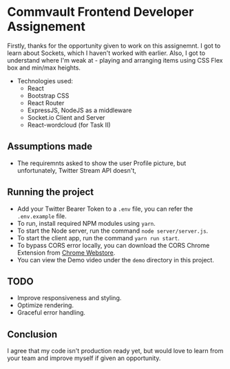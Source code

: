 # Commvault Frontend Developer Assignement

Firstly, thanks for the opportunity given to work on this assignemnt. I got to learn about Sockets, which I haven't worked with earlier. Also, I got to understand where I'm weak at - playing and arranging items using CSS Flex box and min/max heights.

-   Technologies used:
    -   React
    -   Bootstrap CSS
    -   React Router
    -   ExpressJS, NodeJS as a middleware
    -   Socket.io Client and Server
    -   React-wordcloud (for Task II)

## Assumptions made

-   The requiremnts asked to show the user Profile picture, but unfortunately, Twitter Stream API doesn't,

## Running the project

-   Add your Twitter Bearer Token to a `.env` file, you can refer the `.env.example` file.
-   To run, install required NPM modules using `yarn`.
-   To start the Node server, run the command `node server/server.js`.
-   To start the client app, run the command `yarn run start`.
-   To bypass CORS error locally, you can download the CORS Chrome Extension from [Chrome Webstore](https://chrome.google.com/webstore/detail/allow-cors-access-control/lhobafahddgcelffkeicbaginigeejlf).
-   You can view the Demo video under the `demo` directory in this project.

## TODO

-   Improve responsiveness and styling.
-   Optimize rendering.
-   Graceful error handling.

## Conclusion

I agree that my code isn't production ready yet, but would love to learn from your team and improve myself if given an opportunity.
